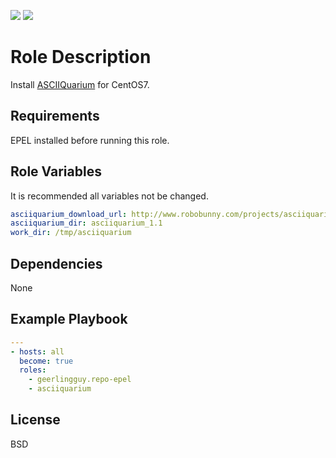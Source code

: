 [![](https://github.com/ansible-roles-matsumura/asciiquarium/workflows/Build/badge.svg)](https://github.com/ansible-roles-matsumura/asciiquarium/actions?query=workflow%3ABuild)
[![](https://github.com/ansible-roles-matsumura/asciiquarium/workflows/Lint/badge.svg)](https://github.com/ansible-roles-matsumura/asciiquarium/actions?query=workflow%3ALint)

Role Description
=========

Install [ASCIIQuarium](https://robobunny.com/projects/asciiquarium/html/) for CentOS7.

Requirements
------------

EPEL installed before running this role.

Role Variables
--------------

It is recommended all variables not be changed.

```YAML
asciiquarium_download_url: http://www.robobunny.com/projects/asciiquarium/asciiquarium.tar.gz
asciiquarium_dir: asciiquarium_1.1
work_dir: /tmp/asciiquarium
```

Dependencies
------------

None

Example Playbook
----------------

```YAML
---
- hosts: all
  become: true
  roles:
    - geerlingguy.repo-epel
    - asciiquarium
```

License
-------

BSD
